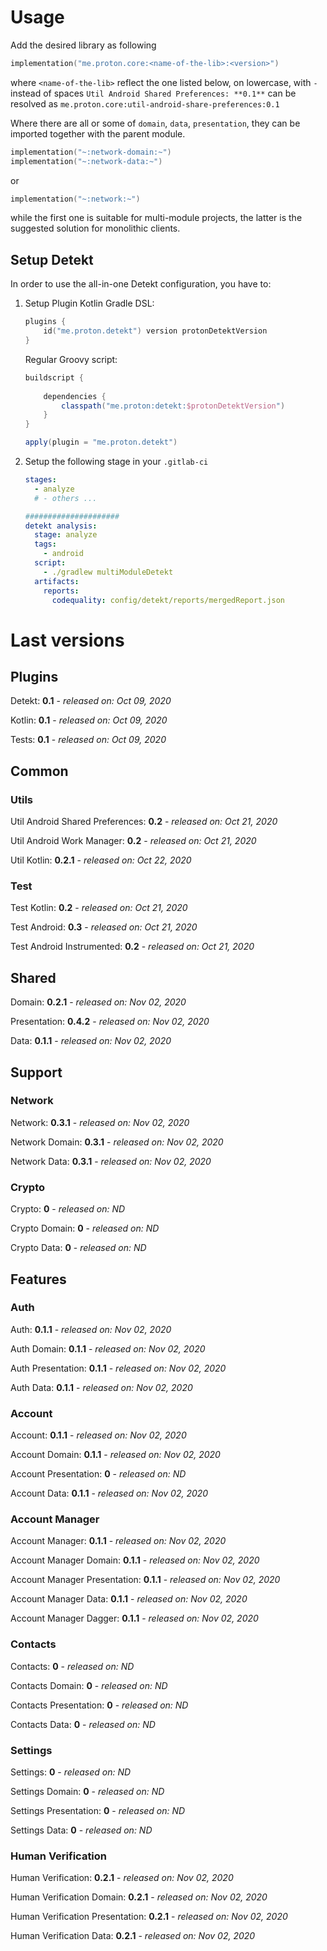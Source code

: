 # Usage
Add the desired library as following
```kotlin
implementation("me.proton.core:<name-of-the-lib>:<version>")
```
where `<name-of-the-lib>` reflect the one listed below, on lowercase, with `-` instead of spaces
`Util Android Shared Preferences: **0.1**` can be resolved as `me.proton.core:util-android-share-preferences:0.1`

Where there are all or some of `domain`, `data`, `presentation`, they can be imported together with the parent module.
```kotlin
implementation("~:network-domain:~")
implementation("~:network-data:~")
```
or
```kotlin
implementation("~:network:~")
```
while the first one is suitable for multi-module projects, the latter is the suggested solution for monolithic clients.

## Setup Detekt
In order to use the all-in-one Detekt configuration, you have to:

1. Setup Plugin
    Kotlin Gradle DSL:
    ```kotlin
    plugins {
        id("me.proton.detekt") version protonDetektVersion
    }
    ```
    Regular Groovy script:
    ```groovy
    buildscript {
      
        dependencies {
            classpath("me.proton:detekt:$protonDetektVersion")
        }
    }
    
    apply(plugin = "me.proton.detekt")
    ```
    
2. Setup the following stage in your `.gitlab-ci`

    ```yaml
    stages:
      - analyze
      # - others ...
    
    #####################
    detekt analysis:
      stage: analyze
      tags:
        - android
      script:
        - ./gradlew multiModuleDetekt
      artifacts:
        reports:
          codequality: config/detekt/reports/mergedReport.json
    ```

    


# Last versions

## Plugins

Detekt: **0.1** - _released on: Oct 09, 2020_

Kotlin: **0.1** - _released on: Oct 09, 2020_

Tests: **0.1** - _released on: Oct 09, 2020_

## Common

### Utils

Util Android Shared Preferences: **0.2** - _released on: Oct 21, 2020_

Util Android Work Manager: **0.2** - _released on: Oct 21, 2020_

Util Kotlin: **0.2.1** - _released on: Oct 22, 2020_

### Test

Test Kotlin: **0.2** - _released on: Oct 21, 2020_

Test Android: **0.3** - _released on: Oct 21, 2020_

Test Android Instrumented: **0.2** - _released on: Oct 21, 2020_

## Shared

Domain: **0.2.1** - _released on: Nov 02, 2020_

Presentation: **0.4.2** - _released on: Nov 02, 2020_

Data: **0.1.1** - _released on: Nov 02, 2020_

## Support

### Network

Network: **0.3.1** - _released on: Nov 02, 2020_

Network Domain: **0.3.1** - _released on: Nov 02, 2020_

Network Data: **0.3.1** - _released on: Nov 02, 2020_

### Crypto

Crypto: **0** - _released on: ND_

Crypto Domain: **0** - _released on: ND_

Crypto Data: **0** - _released on: ND_

## Features

### Auth

Auth: **0.1.1** - _released on: Nov 02, 2020_

Auth Domain: **0.1.1** - _released on: Nov 02, 2020_

Auth Presentation: **0.1.1** - _released on: Nov 02, 2020_

Auth Data: **0.1.1** - _released on: Nov 02, 2020_

### Account

Account: **0.1.1** - _released on: Nov 02, 2020_

Account Domain: **0.1.1** - _released on: Nov 02, 2020_

Account Presentation: **0** - _released on: ND_

Account Data: **0.1.1** - _released on: Nov 02, 2020_


### Account Manager

Account Manager: **0.1.1** - _released on: Nov 02, 2020_

Account Manager Domain: **0.1.1** - _released on: Nov 02, 2020_

Account Manager Presentation: **0.1.1** - _released on: Nov 02, 2020_

Account Manager Data: **0.1.1** - _released on: Nov 02, 2020_

Account Manager Dagger: **0.1.1** - _released on: Nov 02, 2020_

### Contacts

Contacts: **0** - _released on: ND_

Contacts Domain: **0** - _released on: ND_

Contacts Presentation: **0** - _released on: ND_

Contacts Data: **0** - _released on: ND_


### Settings

Settings: **0** - _released on: ND_

Settings Domain: **0** - _released on: ND_

Settings Presentation: **0** - _released on: ND_

Settings Data: **0** - _released on: ND_

### Human Verification

Human Verification: **0.2.1** - _released on: Nov 02, 2020_

Human Verification Domain: **0.2.1** - _released on: Nov 02, 2020_

Human Verification Presentation: **0.2.1** - _released on: Nov 02, 2020_

Human Verification Data: **0.2.1** - _released on: Nov 02, 2020_
